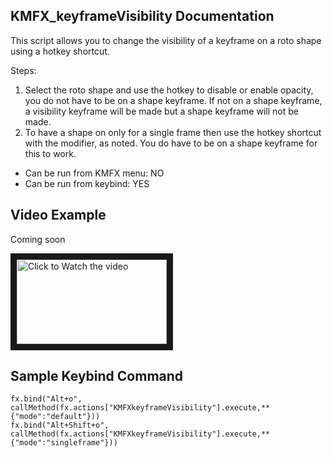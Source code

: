 ## KMFX_keyframeVisibility Documentation

This script allows you to change the visibility of a keyframe on a roto shape using a hotkey shortcut.

Steps:
1. Select the roto shape and use the hotkey to disable or enable opacity, you do not have to be on a shape
keyframe.  If not on a shape keyframe, a visibility keyframe will be made but a shape keyframe will not be made.
2. To have a shape on only for a single frame then use the hotkey shortcut with the modifier, as noted.  You do have to 
be on a shape keyframe for this to work.

- Can be run from KMFX menu: NO
- Can be run from keybind: YES


## Video Example
Coming soon

<a href="http://www.youtube.com/watch?feature=player_embedded&v=aYSGDXyM6oo" target="_blank"><img src="http://img.youtube.com/vi/aYSGDXyM6oo/mqdefault.jpg"
alt="Click to Watch the video" width="240" height="135" border="10" /></a>


## Sample Keybind Command
```
fx.bind("Alt+o", callMethod(fx.actions["KMFXkeyframeVisibility"].execute,**{"mode":"default"}))
fx.bind("Alt+Shift+o", callMethod(fx.actions["KMFXkeyframeVisibility"].execute,**{"mode":"singleframe"}))
```

